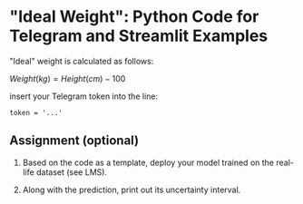 # "Ideal Weight": Python Code for Telegram and Streamlit Examples 

"Ideal" weight is calculated as follows:

$Weight (kg) = Height (cm) - 100$

insert your Telegram token into the line:

    token = '...'

## Assignment (optional)

1. Based on the code as a template, deploy your model trained on the real-life dataset (see LMS).

2. Along with the prediction, print out its uncertainty interval.

